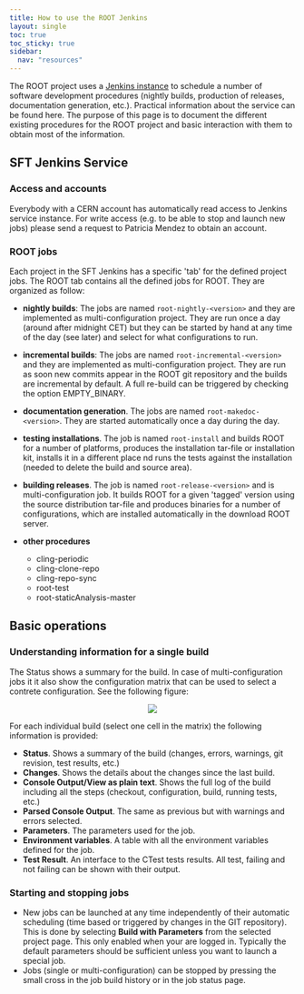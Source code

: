 ```yaml
---
title: How to use the ROOT Jenkins
layout: single
toc: true
toc_sticky: true
sidebar:
  nav: "resources"
---
```


The ROOT project uses a [Jenkins instance](https://epsft-jenkins.cern.ch/view/ROOT/) to 
schedule a number of software development procedures (nightly builds, production of releases, 
documentation generation, etc.). Practical information about the service can be found here. 
The purpose of this page is to document the different existing procedures for the ROOT 
project and basic interaction with them to obtain most of the information.

## SFT Jenkins Service

### Access and accounts

Everybody with a CERN account has automatically read access to Jenkins service instance. 
For write access (e.g. to be able to stop and launch new jobs) please send a request to 
Patricia Mendez to obtain an account.

### ROOT jobs

Each project in the SFT Jenkins has a specific 'tab' for the defined project jobs. The ROOT 
tab contains all the defined jobs for ROOT. They are organized as follow:

- **nightly builds**: The jobs are named `root-nightly-<version>` and they are implemented 
  as multi-configuration project. They are run once a day (around after midnight CET) but they 
  can be started by hand at any time of the day (see later) and select for what configurations to run.

- **incremental builds**: The jobs are named `root-incremental-<version>` and they are 
  implemented as multi-configuration project. They are run as soon new commits appear in 
  the ROOT git repository and the builds are incremental by default. A full re-build can be 
  triggered by checking the option EMPTY_BINARY.

- **documentation generation**. The jobs are named `root-makedoc-<version>`. They are started 
  automatically once a day during the day.

- **testing installations**. The job is named `root-install` and builds ROOT for a number 
  of platforms, produces the installation tar-file or installation kit, installs it in a 
  different place nd runs the tests against the installation (needed to delete the build 
  and source area).

- **building releases**. The job is named `root-release-<version>` and is multi-configuration 
  job. It builds ROOT for a given 'tagged' version using the source distribution tar-file and 
  produces binaries for a number of configurations, which are installed automatically in 
  the download ROOT server.

- **other procedures**
  - cling-periodic
  - cling-clone-repo
  - cling-repo-sync
  - root-test
  - root-staticAnalysis-master

## Basic operations

### Understanding information for a single build

The Status shows a summary for the build. In case of multi-configuration jobs it it also 
show the configuration matrix that can be used to select a contrete configuration. See the 
following figure: 

<center>
<img src="{{'Resources/Jenkins/Jenkins-figure1-10.png' | relative_url}}">
</center>

For each individual build (select one cell in the matrix) the following information is provided:
 
- **Status**. Shows a summary of the build (changes, errors, warnings, git revision, test results, etc.)
- **Changes**. Shows the details about the changes since the last build.
- **Console Output/View as plain text**.  Shows the full log of the build including all the steps (checkout, configuration, build, running tests, etc.)
- **Parsed Console Output**. The same as previous but with warnings and errors selected.
- **Parameters**. The parameters used for the job.
- **Environment variables**. A table with all the environment variables defined for the job.
- **Test Result**. An interface to the CTest tests results. All test, failing and not failing can be shown with their output.

### Starting and stopping jobs

- New jobs can be launched at any time independently of their automatic scheduling (time based or triggered by changes in the GIT repository). This is done by selecting **Build with Parameters** from the selected project page. This only enabled when your are logged in. Typically the default parameters should be sufficient unless you want to launch a special job.
- Jobs (single or multi-configuration) can be stopped by pressing the small cross in the job build history or in the job status page.